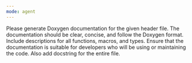 ```yaml
---
mode: agent
---
```

Please generate Doxygen documentation for the given header file.
The documentation should be clear, concise, and follow the Doxygen format.
Include descriptions for all functions, macros, and types.
Ensure that the documentation is suitable for developers who will be using or maintaining the code.
Also add docstring for the entire file.